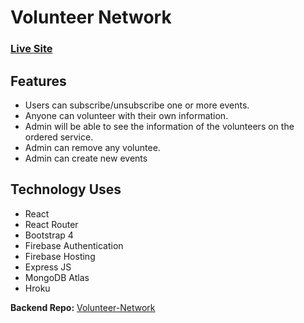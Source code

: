 # Volunteer Network

### [Live Site](https://volunteer-network-0.web.app/)

## Features

-   Users can subscribe/unsubscribe one or more events.
-   Anyone can volunteer with their own information.
-   Admin will be able to see the information of the volunteers
    on the ordered service.
-   Admin can remove any voluntee.
-   Admin can create new events

## Technology Uses

-   React
-   React Router
-   Bootstrap 4
-   Firebase Authentication
-   Firebase Hosting
-   Express JS
-   MongoDB Atlas
-   Hroku

**Backend Repo:** [Volunteer-Network](https://github.com/masum065/volunteer-network-server-0)
